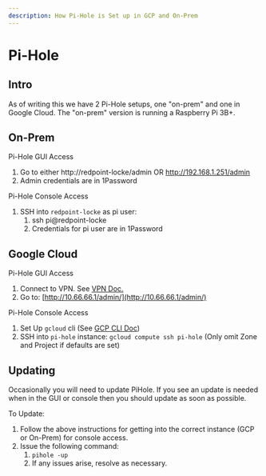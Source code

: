 ```yaml
---
description: How Pi-Hole is Set up in GCP and On-Prem
---
```


# Pi-Hole

## Intro

As of writing this we have 2 Pi-Hole setups, one "on-prem" and one in Google Cloud. The "on-prem" version is running a Raspberry Pi 3B+.&#x20;

## On-Prem

Pi-Hole GUI Access

1. Go to either http://redpoint-locke/admin OR http://192.168.1.251/admin
2. Admin credentials are in 1Password

Pi-Hole Console Access

1. SSH into `redpoint-locke` as pi user:
   1. ssh pi@redpoint-locke
   2. Credentials for pi user are in 1Password

## Google Cloud

Pi-Hole GUI Access

1. Connect to VPN. See [VPN Doc.](vpn.md)
2. Go to: [http://10.66.66.1/admin/](http://10.66.66.1/admin/)

Pi-Hole Console Access

1. Set Up `gcloud` cli (See [GCP CLI Doc](../setting-up-google-cloud-project-cli-sdk.md))
2. SSH into `pi-hole` instance: `gcloud compute ssh pi-hole` (Only omit Zone and Project if defaults are set)

## Updating

Occasionally you will need to update PiHole. If you see an update is needed when in the GUI or console then you should update as soon as possible.

To Update:

1. Follow the above instructions for getting into the correct instance (GCP or On-Prem) for console access.&#x20;
2. Issue the following command:
   1. `pihole -up`
   2. If any issues arise, resolve as necessary.

